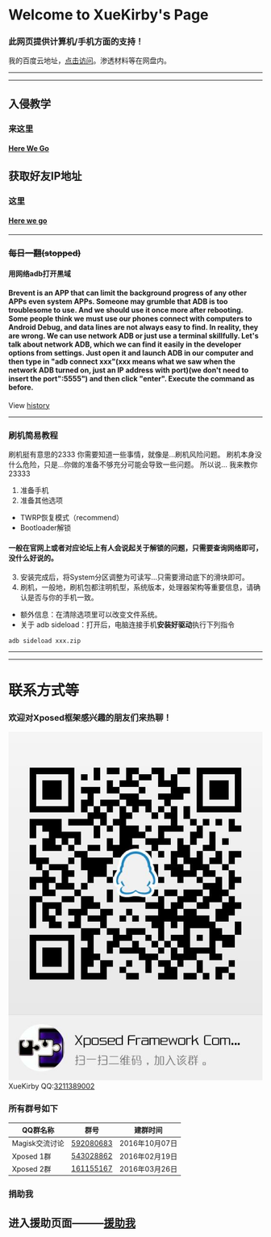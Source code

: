 # Welcome to XueKirby's Page

### 此网页提供计算机/手机方面的支持！

我的百度云地址，[点击访问](http://pan.baidu.com/share/link?shareid=3185112584&uk=252246327)。渗透材料等在网盘内。

-------
-------

## 入侵教学
### 来这里
#### [Here We Go](Hack.md)

## 获取好友IP地址
### 这里
#### [Here we go](xuekirby.top)


-------

### ~~每日一翻(stopped)~~

#### 用网络adb打开黒域
#### Brevent is an APP that can limit the background progress of any other APPs even system APPs. Someone may grumble that ADB is too troublesome to use. And we should use it once more after rebooting. Some people think we must use our phones connect with computers to Android Debug, and data lines are not always easy to find. In reality, they are wrong. We can use network ADB or just use a terminal skillfully. Let's talk about network ADB, which we can find it easily in the developer options from settings. Just open it and launch ADB in our computer and then type in "adb connect xxx"(xxx means what we saw when the network ADB turned on, just an IP address with port)(we don't need to insert the port":5555") and then click "enter". Execute the command as before.

View [history](history.markdown)

-------

### 刷机简易教程

刷机挺有意思的2333
你需要知道一些事情，就像是…刷机风险问题。
刷机本身没什么危险，只是…你做的准备不够充分可能会导致一些问题。
所以说…
我来教你23333
1. 准备手机
2. 准备其他选项
+ TWRP恢复模式（recommend）
+ Bootloader解锁

#### 一般在官网上或者对应论坛上有人会说起关于解锁的问题，只需要查询网络即可，没什么好说的。

3. 安装完成后，将System分区调整为可读写…只需要滑动底下的滑块即可。
4. 刷机，一般地，刷机包都注明机型，系统版本，处理器架构等重要信息，请确认是否与你的手机一致。
+ 额外信息：在清除选项里可以改变文件系统。
+ 关于 adb sideload：打开后，电脑连接手机**安装好驱动**执行下列指令

```Android
adb sideload xxx.zip
```

-------
-------
# 联系方式等

### 欢迎对Xposed框架感兴趣的朋友们来热聊！

![加入Xposed交流群](images/qun.jpg)
XueKirby QQ:[3211389002](http://qm.qq.com/cgi-bin/qm/qr?k=-fCOJh38kn-kEwEqm9QsYML0edxcxnJD)
### 所有群号如下

QQ群名称 | 群号 | 建群时间
--- | --- | ---
Magisk交流讨论 | [592080683](https://jq.qq.com/?_wv=1027&k=4EljkS2) | 2016年10月07日
Xposed 1群 | [543028862](https://jq.qq.com/?_wv=1027&k=4CVDmc0) | 2016年02月19日
Xposed 2群 | [161155167](https://jq.qq.com/?_wv=1027&k=4ExWzmx) | 2016年03月26日

### 捐助我
进入援助页面———[援助我](donate.markdown)
-------